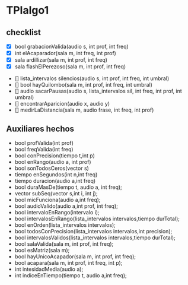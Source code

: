 # TPIalgo1


## checklist

- [X] bool grabacionValida(audio s, int prof, int freq)
- [X] int elAcaparador(sala m, int freq, int prof)
- [X] sala ardillizar(sala m, int prof, int freq)
- [x] sala flashElPerezoso(sala m, int prof, int freq)
- [] lista_intervalos silencios(audio s, int prof, int freq, int umbral)
- [] bool hayQuilombo(sala m, int prof, int freq, int umbral)
- [] audio sacarPausas(audio s, lista_intervalos sil, int freq, int prof, int umbral)
- [] encontrarAparicion(audio x, audio y)
- [] medirLaDistancia(sala m, audio frase, int freq, int prof)


## Auxiliares hechos

- bool profValida(int prof)
- bool freqValida(int freq)
- bool conPrecision(tiempo t,int p)
- bool enRango(audio a, int prof)
- bool sonTodosCeros(vector<int> s)
- tiempo enSegundos(int n,int freq)
- tiempo duracion(audio a,int freq)
- bool duraMasDe(tiempo t, audio a, int freq);
- vector<int> subSeq(vector<int> s,int i, int j);
- bool micFunciona(audio a,int freq);
- bool audioValido(audio a,int prof, int freq);
- bool intervaloEnRango(intervalo i);
- bool intervalosEnRango(lista_intervalos intervalos,tiempo durTotal);
- bool enOrden(lista_intervalos intervalos);
- bool todosConPrecision(lista_intervalos intervalos,int precision);
- bool intervalosValidos(lista_intervalos intervalos,tiempo durTotal);
- bool salaValida(sala m, int prof, int freq);
- bool esMatriz(sala m);
- bool hayUnicoAcapador(sala m, int prof, int freq);
- bool acapara(sala m, int prof, int freq, int p);
- int intesidadMedia(audio a);
- int indiceEnTiempo(tiempo t, audio a,int freq);
